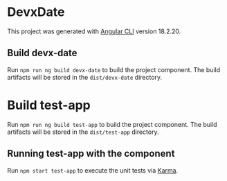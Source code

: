 # DevxDate

This project was generated with [Angular CLI](https://github.com/angular/angular-cli) version 18.2.20.

## Build devx-date

Run `npm run ng build devx-date` to build the project component. The build artifacts will be stored in the `dist/devx-date` directory.

# Build test-app

Run `npm run ng build test-app` to build the project component. The build artifacts will be stored in the `dist/test-app` directory.

## Running test-app with the component

Run `npm start test-app` to execute the unit tests via [Karma](https://karma-runner.github.io).


